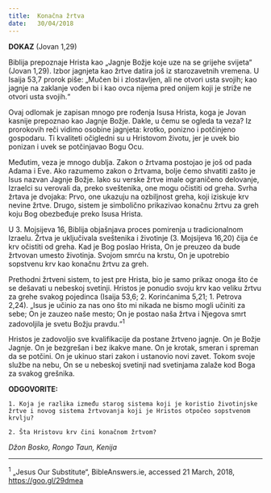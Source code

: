 ```yaml
---
title:  Konačna žrtva
date:   30/04/2018
---
```


**DOKAZ** (Jovan 1,29)

Biblija prepoznaje Hrista kao „Jagnje Božje koje uze na se grijehe svijeta“ (Jovan 1,29). Izbor jagnjeta kao žrtve datira još iz starozavetnih vremena. U Isaija 53,7 prorok piše: „Mučen bi i zlostavljen, ali ne otvori usta svojih; kao jagnje na zaklanje vođen bi i kao ovca nijema pred onijem koji je striže ne otvori usta svojih.“

Ovaj odlomak je zapisan mnogo pre rođenja Isusa Hrista, koga je Jovan kasnije prepoznao kao Jagnje Božje. Dakle, u čemu se ogleda ta veza? Iz prorokovih reči vidimo osobine jagnjeta: krotko, ponizno i potčinjeno gospodaru. Ti kvaliteti očigledni su u Hristovom životu, jer je uvek bio ponizan i uvek se potčinjavao Bogu Ocu.

Međutim, veza je mnogo dublja. Zakon o žrtvama postojao je još od pada Adama i Eve. Ako razumemo zakon o žrtvama, bolje ćemo shvatiti zašto je Isus nazvan Jagnje Božje. Iako su verske žrtve imale ograničeno delovanje, Izraelci su verovali da, preko sveštenika, one mogu očistiti od greha. Svrha žrtava je dvojaka: Prvo, one ukazuju na ozbiljnost greha, koji iziskuje krv nevine žrtve. Drugo, sistem je simbolično prikazivao konačnu žrtvu za greh koju Bog obezbeđuje preko Isusa Hrista.

U 3. Mojsijeva 16, Biblija objašnjava proces pomirenja u tradicionalnom Izraelu. Žrtva je uključivala sveštenika i životinje (3. Mojsijeva 16,20) čija će krv očistiti od greha. Kad je Bog poslao Hrista, On je preuzeo da bude žrtvovan umesto životinja. Svojom smrću na krstu, On je upotrebio sopstvenu krv kao konačnu žrtvu za greh.

Prethodni žrtveni sistem, to jest pre Hrista, bio je samo prikaz onoga što će se dešavati u nebeskoj svetinji. Hristos je ponudio svoju krv kao veliku žrtvu za grehe svakog pojedinca (Isaija 53,6; 2. Korinćanima 5,21; 1. Petrova 2,24). „Isus je učinio za nas ono što mi nikada ne bismo mogli učiniti za sebe; On je zauzeo naše mesto; On je postao naša žrtva i Njegova smrt zadovoljila je svetu Božju pravdu.“<sup>1</sup>

Hristos je zadovoljio sve kvalifikacije da postane žrtveno jagnje.  On je Božje  Jagnje. On je bezgrešan i bez ikakve mane. On je krotak, smeran i spreman da se potčini. On je ukinuo stari zakon i ustanovio novi zavet. Tokom svoje službe na nebu, On se u nebeskoj svetinji nad svetinjama zalaže kod Boga za svakog grešnika.

**ODGOVORITE:**

`1. Koja je razlika između starog sistema koji je koristio životinjske žrtve i novog sistema žrtvovanja koji je Hristos otpočeo sopstvenom krvlju?`

`2. Šta Hristovu krv čini konačnom žrtvom?`

*Džon Bosko, Rongo Taun, Kenija*
__________

<sup>1</sup> „Jesus Our Substitute“, BibleAnswers.ie, accessed 21 March, 2018, https://goo.gl/29dmea
